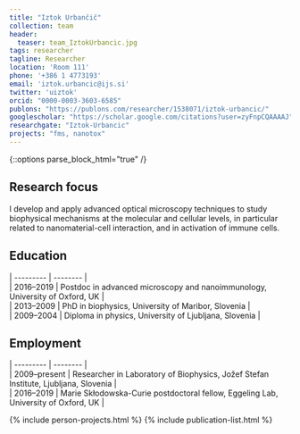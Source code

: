 ```yaml
---
title: "Iztok Urbančič"
collection: team
header:
  teaser: team_IztokUrbancic.jpg
tags: researcher
tagline: Researcher
location: 'Room 111'
phone: '+386 1 4773193'
email: 'iztok.urbancic@ijs.si'
twitter: 'uiztok'
orcid: "0000-0003-3603-6585"
publons: "https://publons.com/researcher/1538071/iztok-urbancic/"
googlescholar: "https://scholar.google.com/citations?user=zyFnpCQAAAAJ"
researchgate: "Iztok-Urbancic"
projects: "fms, nanotox"
---
```


{::options parse_block_html="true" /}

Research focus
--------------

I develop and apply advanced optical microscopy techniques to study biophysical mechanisms at the molecular and cellular levels, in particular related to nanomaterial-cell interaction, and in activation of immune cells.


Education
---------

| --------- | -------- |  
| 2016–2019 | Postdoc in advanced microscopy and nanoimmunology, University of Oxford, UK |  
| 2013–2009 | PhD in biophysics, University of Maribor, Slovenia |  
| 2009–2004 | Diploma in physics, University of Ljubljana, Slovenia |  


Employment
----------

| --------- | -------- |  
| 2009–present  | Researcher in Laboratory of Biophysics, Jožef Stefan Institute, Ljubljana, Slovenia |  
| 2016–2019 | Marie Skłodowska-Curie postdoctoral fellow, Eggeling Lab, University of Oxford, UK |  


{% include person-projects.html %}
{% include publication-list.html %}

